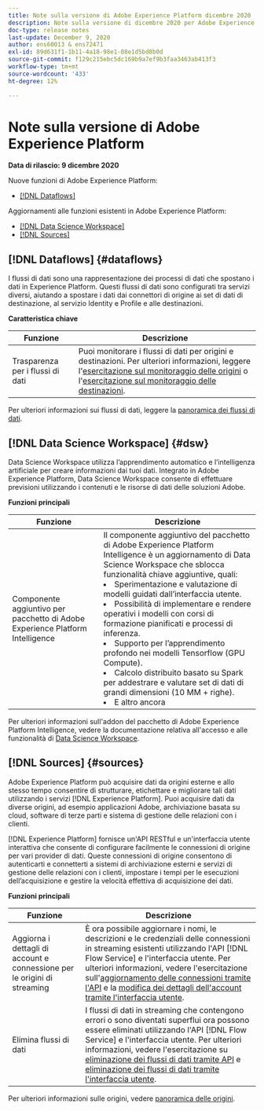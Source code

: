 ```yaml
---
title: Note sulla versione di Adobe Experience Platform dicembre 2020
description: Note sulla versione di dicembre 2020 per Adobe Experience Platform.
doc-type: release notes
last-update: December 9, 2020
author: ens60013 & ens72471
exl-id: 89d631f1-1b11-4a18-98e1-08e1d5bd8b0d
source-git-commit: f129c215ebc5dc169b9a7ef9b3faa3463ab413f3
workflow-type: tm+mt
source-wordcount: '433'
ht-degree: 12%

---
```


# Note sulla versione di Adobe Experience Platform

**Data di rilascio: 9 dicembre 2020**

Nuove funzioni di Adobe Experience Platform:

- [[!DNL Dataflows]](#dataflows)

Aggiornamenti alle funzioni esistenti in Adobe Experience Platform:

- [[!DNL Data Science Workspace]](#dsw)
- [[!DNL Sources]](#sources)

## [!DNL Dataflows] {#dataflows}

I flussi di dati sono una rappresentazione dei processi di dati che spostano i dati in Experience Platform. Questi flussi di dati sono configurati tra servizi diversi, aiutando a spostare i dati dai connettori di origine ai set di dati di destinazione, al servizio Identity e Profile e alle destinazioni.

**Caratteristica chiave**

| Funzione | Descrizione |
| ------- | ----------- |
| Trasparenza per i flussi di dati | Puoi monitorare i flussi di dati per origini e destinazioni. Per ulteriori informazioni, leggere l&#39;[esercitazione sul monitoraggio delle origini](../../dataflows/ui/monitor-sources.md) o l&#39;[esercitazione sul monitoraggio delle destinazioni](../../dataflows/ui/monitor-destinations.md). |

Per ulteriori informazioni sui flussi di dati, leggere la [panoramica dei flussi di dati](../../dataflows/home.md).

## [!DNL Data Science Workspace] {#dsw}

Data Science Workspace utilizza l’apprendimento automatico e l’intelligenza artificiale per creare informazioni dai tuoi dati. Integrato in Adobe Experience Platform, Data Science Workspace consente di effettuare previsioni utilizzando i contenuti e le risorse di dati delle soluzioni Adobe.

**Funzioni principali**

| Funzione | Descrizione |
| --- | ---|
| Componente aggiuntivo per pacchetto di Adobe Experience Platform Intelligence | Il componente aggiuntivo del pacchetto di Adobe Experience Platform Intelligence è un aggiornamento di Data Science Workspace che sblocca funzionalità chiave aggiuntive, quali: <li> Sperimentazione e valutazione di modelli guidati dall’interfaccia utente.</li><li> Possibilità di implementare e rendere operativi i modelli con corsi di formazione pianificati e processi di inferenza.</li><li> Supporto per l’apprendimento profondo nei modelli Tensorflow (GPU Compute).</li><li> Calcolo distribuito basato su Spark per addestrare e valutare set di dati di grandi dimensioni (10 MM + righe).</li><li>E altro ancora</li> |

Per ulteriori informazioni sull&#39;addon del pacchetto di Adobe Experience Platform Intelligence, vedere la documentazione relativa all&#39;accesso e alle funzionalità di [Data Science Workspace](../../data-science-workspace/access-features-dsw.md).

## [!DNL Sources] {#sources}

Adobe Experience Platform può acquisire dati da origini esterne e allo stesso tempo consentire di strutturare, etichettare e migliorare tali dati utilizzando i servizi [!DNL Experience Platform]. Puoi acquisire dati da diverse origini, ad esempio applicazioni Adobe, archiviazione basata su cloud, software di terze parti e sistema di gestione delle relazioni con i clienti.

[!DNL Experience Platform] fornisce un&#39;API RESTful e un&#39;interfaccia utente interattiva che consente di configurare facilmente le connessioni di origine per vari provider di dati. Queste connessioni di origine consentono di autenticarti e connetterti a sistemi di archiviazione esterni e servizi di gestione delle relazioni con i clienti, impostare i tempi per le esecuzioni dell’acquisizione e gestire la velocità effettiva di acquisizione dei dati.

**Funzioni principali**

| Funzione | Descrizione |
| ------- | ----------- |
| Aggiorna i dettagli di account e connessione per le origini di streaming | È ora possibile aggiornare i nomi, le descrizioni e le credenziali delle connessioni in streaming esistenti utilizzando l&#39;API [!DNL Flow Service] e l&#39;interfaccia utente. Per ulteriori informazioni, vedere l&#39;esercitazione sull&#39;[aggiornamento delle connessioni tramite l&#39;API](../../sources/tutorials/api/update.md) e la [modifica dei dettagli dell&#39;account tramite l&#39;interfaccia utente](../../sources/tutorials/ui/monitor.md). |
| Elimina flussi di dati | I flussi di dati in streaming che contengono errori o sono diventati superflui ora possono essere eliminati utilizzando l&#39;API [!DNL Flow Service] e l&#39;interfaccia utente. Per ulteriori informazioni, vedere l&#39;esercitazione su [eliminazione dei flussi di dati tramite API](../../sources/tutorials/api/delete-dataflows.md) e [eliminazione dei flussi di dati tramite l&#39;interfaccia utente](../../sources/tutorials/ui/delete.md). |

Per ulteriori informazioni sulle origini, vedere [panoramica delle origini](../../sources/home.md).
